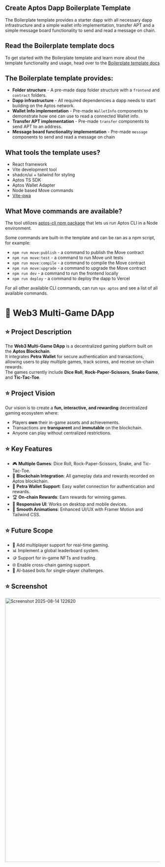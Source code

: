 ## Create Aptos Dapp Boilerplate Template

The Boilerplate template provides a starter dapp with all necessary dapp infrastructure and a simple wallet info implementation, transfer APT and a simple message board functionality to send and read a message on chain.

## Read the Boilerplate template docs

To get started with the Boilerplate template and learn more about the template functionality and usage, head over to the [Boilerplate template docs](https://learn.aptoslabs.com/en/dapp-templates/boilerplate-template)

## The Boilerplate template provides:

- **Folder structure** - A pre-made dapp folder structure with a `frontend` and `contract` folders.
- **Dapp infrastructure** - All required dependencies a dapp needs to start building on the Aptos network.
- **Wallet Info implementation** - Pre-made `WalletInfo` components to demonstrate how one can use to read a connected Wallet info.
- **Transfer APT implementation** - Pre-made `transfer` components to send APT to an address.
- **Message board functionality implementation** - Pre-made `message` components to send and read a message on chain

## What tools the template uses?

- React framework
- Vite development tool
- shadcn/ui + tailwind for styling
- Aptos TS SDK
- Aptos Wallet Adapter
- Node based Move commands
- [Vite-pwa](https://vite-pwa-org.netlify.app/)

## What Move commands are available?

The tool utilizes [aptos-cli npm package](https://github.com/aptos-labs/aptos-cli) that lets us run Aptos CLI in a Node environment.

Some commands are built-in the template and can be ran as a npm script, for example:

- `npm run move:publish` - a command to publish the Move contract
- `npm run move:test` - a command to run Move unit tests
- `npm run move:compile` - a command to compile the Move contract
- `npm run move:upgrade` - a command to upgrade the Move contract
- `npm run dev` - a command to run the frontend locally
- `npm run deploy` - a command to deploy the dapp to Vercel

For all other available CLI commands, can run `npx aptos` and see a list of all available commands.





# 🎲 Web3 Multi-Game DApp

## ⭐ Project Description
The **Web3 Multi-Game DApp** is a decentralized gaming platform built on the **Aptos Blockchain**.  
It integrates **Petra Wallet** for secure authentication and transactions, allowing users to play multiple games, track scores, and receive on-chain rewards.  
The games currently include **Dice Roll**, **Rock-Paper-Scissors**, **Snake Game**, and **Tic-Tac-Toe**.

## ⭐ Project Vision
Our vision is to create a **fun, interactive, and rewarding** decentralized gaming ecosystem where:
- Players **own** their in-game assets and achievements.
- Transactions are **transparent** and **immutable** on the blockchain.
- Anyone can play without centralized restrictions.

## ⭐ Key Features
- 🎮 **Multiple Games**: Dice Roll, Rock-Paper-Scissors, Snake, and Tic-Tac-Toe.  
- 🔗 **Blockchain Integration**: All gameplay data and rewards recorded on Aptos blockchain.  
- 👛 **Petra Wallet Support**: Easy wallet connection for authentication and rewards.  
- 🏆 **On-chain Rewards**: Earn rewards for winning games.  
- 📱 **Responsive UI**: Works on desktop and mobile devices.  
- 🎨 **Smooth Animations**: Enhanced UI/UX with Framer Motion and Tailwind CSS.

## ⭐ Future Scope
- 🚀 Add multiplayer support for real-time gaming.  
- 📊 Implement a global leaderboard system.  
- 🪙 Support for in-game NFTs and trading.  
- 🌐 Enable cross-chain gaming support.  
- 🤖 AI-based bots for single-player challenges.

## ⭐ Screenshot
<img width="1879" height="860" alt="Screenshot 2025-08-14 122620" src="https://github.com/user-attachments/assets/b2d7381e-b483-445c-8dce-b3a41d22df34" />



